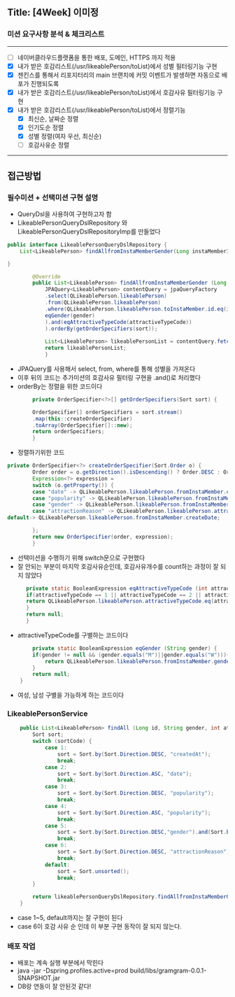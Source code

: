 ## Title: [4Week] 이미정

### 미션 요구사항 분석 & 체크리스트

---

- [ ] 네이버클라우드플랫폼을 통한 배포, 도메인, HTTPS 까지 적용
- [x] 내가 받은 호감리스트(/usr/likeablePerson/toList)에서 성별 필터링기능 구현 
- [x] 젠킨스를 통해서 리포지터리의 main 브랜치에 커밋 이벤트가 발생하면 자동으로 배포가 진행되도록
- [x] 내가 받은 호감리스트(/usr/likeablePerson/toList)에서 호감사유 필터링기능 구현
- [x] 내가 받은 호감리스트(/usr/likeablePerson/toList)에서 정렬기능
  - [x] 최신순, 날짜순 정렬
  - [x] 인기도순 정렬
  - [x] 성별 정렬(여자 우선, 최신순)
  - [ ] 호감사유순 정렬
---

## 접근방법

### 필수미션 + 선택미션 구현 설명
 - QueryDsl을 사용하여 구현하고자 함
 - LikeablePersonQueryDslRepository 와 LikeablePersonQueryDslRepositoryImp를 만들었다
```java
public interface LikeablePersonQueryDslRepository {
    List<LikeablePerson> findAllfromInstaMemberGender(Long instaMemberId, String gender,int attractiveTypeCode, Sort sort);

}
```

```java
        @Override
        public List<LikeablePerson> findAllfromInstaMemberGender (Long instamemberId, String gender, int attractiveTypeCode, Sort sort) {
            JPAQuery<LikeablePerson> contentQuery = jpaQueryFactory
            .select(QLikeablePerson.likeablePerson)
            .from(QLikeablePerson.likeablePerson)
            .where(QLikeablePerson.likeablePerson.toInstaMember.id.eq(instamemberId).and(
            eqGender(gender)
            ).and(eqAttractiveTypeCode(attractiveTypeCode))
            ).orderBy(getOrderSpecifiers(sort));
    
            List<LikeablePerson> likeablePersonList = contentQuery.fetch();
            return likeablePersonList;
            }
```
- JPAQuery를 사용해서 select, from, where를 통해 성별을 가져온다
- 이후 뒤의 코드는 추가미션의 호감사유 필터링 구현을 .and()로 처리했다
- orderBy는 정렬을 위한 코드이다


```java
        private OrderSpecifier<?>[] getOrderSpecifiers(Sort sort) {

        OrderSpecifier[] orderSpecifiers = sort.stream()
        .map(this::createOrderSpecifier)
        .toArray(OrderSpecifier[]::new);
        return orderSpecifiers;
        }

```
- 정렬하기위한 코드
```java
private OrderSpecifier<?> createOrderSpecifier(Sort.Order o) {
        Order order = o.getDirection().isDescending() ? Order.DESC : Order.ASC;
        Expression<?> expression =
        switch (o.getProperty()) {
        case "date" -> QLikeablePerson.likeablePerson.fromInstaMember.createDate;
        case "popularity" -> QLikeablePerson.likeablePerson.fromInstaMember.fromLikeablePeople.size();
        case "gender" -> QLikeablePerson.likeablePerson.fromInstaMember.gender;
        case "attractionReason" -> QLikeablePerson.likeablePerson.attractiveTypeCode;
default-> QLikeablePerson.likeablePerson.fromInstaMember.createDate;

        };
        return new OrderSpecifier(order, expression);
        }

```
- 선택미션을 수행하기 위해 switch문으로 구현했다
- 잘 안되는 부분이 마지막 호감사유순인데, 호감사유개수를 count하는 과정이 잘 되지 않았다

```java
      private static BooleanExpression eqAttractiveTypeCode (int attractiveTypeCode) {
      if(attractiveTypeCode == 1 || attractiveTypeCode == 2 || attractiveTypeCode == 3 ){
      return QLikeablePerson.likeablePerson.attractiveTypeCode.eq(attractiveTypeCode);
      }
      return null;
      }
```
- attractiveTypeCode를 구별하는 코드이다
```java
        private static BooleanExpression eqGender (String gender) {
        if(gender != null && (gender.equals("M")||gender.equals("W"))){
            return QLikeablePerson.likeablePerson.fromInstaMember.gender.eq(gender);
        }
        return null;
    }
```
- 여성, 남성 구별을 가능하게 하는 코드이다

###  LikeablePersonService
```java
    public List<LikeablePerson> findAll (Long id, String gender, int attractiveTypeCode, int sortCode) {
        Sort sort;
        switch (sortCode) {
            case 1:
                sort = Sort.by(Sort.Direction.DESC, "createdAt");
                break;
            case 2:
                sort = Sort.by(Sort.Direction.ASC, "date");
                break;
            case 3:
                sort = Sort.by(Sort.Direction.DESC, "popularity");
                break;
            case 4:
                sort = Sort.by(Sort.Direction.ASC, "popularity");
                break;
            case 5:
                sort = Sort.by(Sort.Direction.DESC,"gender").and(Sort.by("W")).and(Sort.by("M"));
                break;
            case 6:
                sort = Sort.by(Sort.Direction.DESC, "attractionReason").and(Sort.by(String.valueOf(attractiveTypeCode)));
                break;
            default:
                sort = Sort.unsorted();
                break;
        }

        return likeablePersonQueryDslRepository.findAllfromInstaMemberGender(id,gender,attractiveTypeCode, sort);
    }
```
- case 1~5, default까지는 잘 구현이 된다
- case 6이 호감 사유 순 인데 이 부분 구현 동작이 잘 되지 않는다.


### 배포 작업
- 배포는 계속 실행 부분에서 막힌다
- java -jar -Dspring.profiles.active=prod build/libs/gramgram-0.0.1-SNAPSHOT.jar
- DB랑 연동이 잘 안된것 같다!